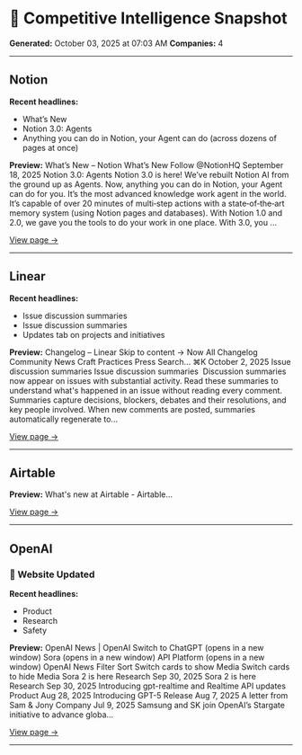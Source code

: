 # 📸 Competitive Intelligence Snapshot

**Generated:** October 03, 2025 at 07:03 AM
**Companies:** 4

---

## Notion

**Recent headlines:**
- What’s New
- Notion 3.0: Agents
- Anything you can do in Notion, your Agent can do (across dozens of pages at once)

**Preview:** What’s New – Notion What’s New Follow @NotionHQ September 18, 2025 Notion 3.0: Agents Notion 3.0 is here! We’ve rebuilt Notion AI from the ground up as Agents. Now, anything you can do in Notion, your Agent can do for you. It’s the most advanced knowledge work agent in the world. It’s capable of over 20 minutes of multi‑step actions with a state‑of‑the‑art memory system (using Notion pages and databases). With Notion 1.0 and 2.0, we gave you the tools to do your work in one place. With 3.0, you ...

[View page →](https://www.notion.so/releases)

---

## Linear

**Recent headlines:**
- Issue discussion summaries
- Issue discussion summaries⁠
- Updates tab on projects and initiatives⁠

**Preview:** Changelog – Linear Skip to content → Now All Changelog Community News Craft Practices Press Search… ⌘K October 2, 2025 Issue discussion summaries Issue discussion summaries ⁠ Discussion summaries now appear on issues with substantial activity. Read these summaries to understand what's happened in an issue without reading every comment. Summaries capture decisions, blockers, debates and their resolutions, and key people involved. When new comments are posted, summaries automatically regenerate to...

[View page →](https://linear.app/changelog)

---

## Airtable

**Preview:** What's new at Airtable - Airtable...

[View page →](https://www.airtable.com/whatsnew)

---

## OpenAI

### 🔄 Website Updated

**Recent headlines:**
- Product
- Research
- Safety

**Preview:** OpenAI News | OpenAI Switch to ChatGPT (opens in a new window) Sora (opens in a new window) API Platform (opens in a new window) OpenAI News Filter Sort Switch cards to show Media Switch cards to hide Media Sora 2 is here Research Sep 30, 2025 Sora 2 is here Research Sep 30, 2025 Introducing gpt-realtime and Realtime API updates Product Aug 28, 2025 Introducing GPT-5 Release Aug 7, 2025 A letter from Sam & Jony Company Jul 9, 2025 Samsung and SK join OpenAI’s Stargate initiative to advance globa...

[View page →](https://openai.com/news/)

---

